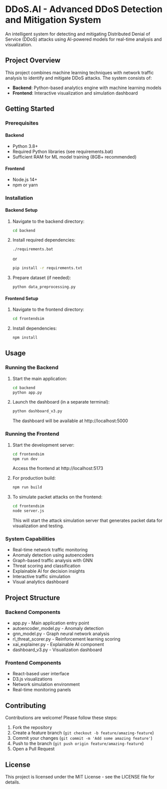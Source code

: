# DDoS.AI - Advanced DDoS Detection and Mitigation System

An intelligent system for detecting and mitigating Distributed Denial of Service (DDoS) attacks using AI-powered models for real-time analysis and visualization.

## Project Overview

This project combines machine learning techniques with network traffic analysis to identify and mitigate DDoS attacks. The system consists of:

- **Backend**: Python-based analytics engine with machine learning models
- **Frontend**: Interactive visualization and simulation dashboard

## Getting Started

### Prerequisites

#### Backend

- Python 3.8+
- Required Python libraries (see requirements.bat)
- Sufficient RAM for ML model training (8GB+ recommended)

#### Frontend

- Node.js 14+
- npm or yarn

### Installation

#### Backend Setup

1. Navigate to the backend directory:

   ```bash
   cd backend
   ```

2. Install required dependencies:

   ```bash
   ./requirements.bat
   ```

   or

   ```bash
   pip install -r requirements.txt
   ```

3. Prepare dataset (if needed):
   ```bash
   python data_preprocessing.py
   ```

#### Frontend Setup

1. Navigate to the frontend directory:

   ```bash
   cd frontendsim
   ```

2. Install dependencies:
   ```bash
   npm install
   ```

## Usage

### Running the Backend

1. Start the main application:

   ```bash
   cd backend
   python app.py
   ```

2. Launch the dashboard (in a separate terminal):
   ```bash
   python dashboard_v3.py
   ```
   The dashboard will be available at http://localhost:5000

### Running the Frontend

1. Start the development server:

   ```bash
   cd frontendsim
   npm run dev
   ```

   Access the frontend at http://localhost:5173

2. For production build:

   ```bash
   npm run build
   ```

3. To simulate packet attacks on the frontend:
   ```bash
   cd frontendsim
   node server.js
   ```
   This will start the attack simulation server that generates packet data for visualization and testing.

### System Capabilities

- Real-time network traffic monitoring
- Anomaly detection using autoencoders
- Graph-based traffic analysis with GNN
- Threat scoring and classification
- Explainable AI for decision insights
- Interactive traffic simulation
- Visual analytics dashboard

## Project Structure

### Backend Components

- app.py - Main application entry point
- autoencoder_model.py - Anomaly detection
- gnn_model.py - Graph neural network analysis
- rl_threat_scorer.py - Reinforcement learning scoring
- xai_explainer.py - Explainable AI component
- dashboard_v3.py - Visualization dashboard

### Frontend Components

- React-based user interface
- D3.js visualizations
- Network simulation environment
- Real-time monitoring panels

## Contributing

Contributions are welcome! Please follow these steps:

1. Fork the repository
2. Create a feature branch (`git checkout -b feature/amazing-feature`)
3. Commit your changes (`git commit -m 'Add some amazing feature'`)
4. Push to the branch (`git push origin feature/amazing-feature`)
5. Open a Pull Request

## License

This project is licensed under the MIT License - see the LICENSE file for details.
